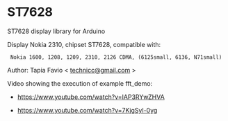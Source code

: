 # ST7628
ST7628 display library for Arduino


Display Nokia 2310, chipset ST7628, compatible with:

     Nokia 1600, 1208, 1209, 2310, 2126 CDMA, (6125small, 6136, N71small)

Author: Tapia Favio < technicc@gmail.com >

Video showing the execution of example fft_demo:

  * <https://www.youtube.com/watch?v=IAP3RYwZHVA>
  
  * <https://www.youtube.com/watch?v=7KjgSyl-0yg>
